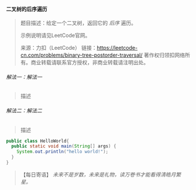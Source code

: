 #### 二叉树的后序遍历

> 题目描述：给定一个二叉树，返回它的 *后序* 遍历。
>
> 示例说明请见LeetCode官网。
>
> 来源：力扣（LeetCode）
>链接：https://leetcode-cn.com/problems/binary-tree-postorder-traversal/
> 著作权归领扣网络所有。商业转载请联系官方授权，非商业转载请注明出处。

###### 解法一：解法一

> 描述

###### 解法二：解法二

> 描述

```java
public class HelloWorld{
  public static void main(String[] args) {
    System.out.println("hello world!");
  }
}
```

> 【每日寄语】 *未来不是岁数，未来是礼物，读万卷书才能看得清皓月繁星。* 

